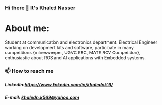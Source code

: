 ### Hi there 👋  It's Khaled Nasser 


# About me:

Student at communication and electronics department. Electrical Engineer
working on development kits and software, participate in many competitions {minesweeper, UGVC
ERC, MATE ROV Competition}, enthusiastic about ROS and AI applications with Embedded systems.


### 📫 How to reach me: 
##### LinkedIn:https://www.linkedin.com/in/khalednk16/
##### E-mail: khaledn.k569@yahoo.com
<!--
**KhaledNasser/KhaledNasser** is a ✨ _special_ ✨ repository because its `README.md` (this file) appears on your GitHub profile.

Here are some ideas to get you started:

- 🔭 I’m currently working on ...
- 🌱 I’m currently learning ...
- 👯 I’m looking to collaborate on ...
- 🤔 I’m looking for help with ...
- 💬 Ask me about ...
- 📫 How to reach me: ...
- 😄 Pronouns: ...
- ⚡ Fun fact: ...
-->
